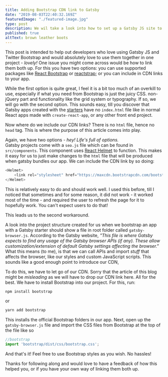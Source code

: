 ```yaml
---
title: Adding Bootstrap CDN link to Gatsby
date: "2019-08-03T22:40:32.169Z"
featuredImage: "./featured-image.jpg"
type: post
description: We wil take a look into how to set up a Gatsby JS site to use Twitter Bootstrap's CDN
published: true
altText: brown leather boots
---
```


This post is intended to help out developers who love using Gatsby JS and Twitter Bootstrap and would absolutely love to use them together in one project - _lovely!_
One issue you might come across would be how to link them both up. For this you have two options: you can use supported packages like [React Bootstrap](https://react-bootstrap.netlify.com/) or [reactstrap](https://reactstrap.github.io/); or you can include in CDN links to your app.

While the first option is quite great, I feel it is a bit too much of an overkill to use, especially if what you need from Bootstrap is just the juicy CSS. non-jQuery part and functionality like the grid system or typography.  If so, we will go with the second option. This sounds easy, till you discover that Gatsby apps created with the [starters](https://www.gatsbyjs.org/starters/) have no `index.html` file like in normal React apps made with `create-react-app`, or any other front end project.

Now where do we include our CDN links? There is no `html` file, hence no `head` tag. This is where the purpose of this article comes into play.

Again, we have two options - _hey! Life's full of options._<br/>Gatsby projects come with a `seo.js` file which can be found in `src/components`. This component uses [React Helmet](https://github.com/nfl/react-helmet) to function. This makes it easy for us to just make changes to the `html` file that will be produced when gatsby bundles our app. We can include the CDN link by so doing:
```js
<Helmet>
    <link rel="stylesheet" href="https://maxcdn.bootstrapcdn.com/bootstrap/4.0.0/css/bootstrap.min.css" integrity="sha384-Gn5384xqQ1aoWXA+058RXPxPg6fy4IWvTNh0E263XmFcJlSAwiGgFAW/dAiS6JXm" crossorigin="anonymous" />
</Helmet>
```
This is relatively easy to do and should work well. I used this before, till I noticed that sometimes and for some reason, it did not work - it worked most of the time - and required the user to refresh the page for it to hopefully work. You can't expect users to do that!

This leads us to the second workaround.

A look into the project structure created for us when we bootstrap an app with a Gatsby starter should show a file in root folder called `gatsby-browser.js`.
According to the Gatsby website, _"This file is where Gatsby expects to find any usage of the Gatsby browser APIs (if any). These allow customization/extension of default Gatsby settings affecting the browser."_
What this means (to me), is that we can call APIs and import _stuff_ that affects the browser, like our styles and custom JavaScript scripts. This sounds like a good enough point to introduce our CDN,

To do this, we have to let go of our CDN. Sorry that the article of this blog might be _misleading_ as we will have to drop our CDN link here. All for the best. We have to install Bootstrap into our project. For this, run:
```bash
npm install bootstrap
```
or
```bash
yarn add bootstrap
```
This installs the official Bootstrap folders in our app. Next, open up the `gatsby-browser.js` file and import the CSS files from Bootstrap at the top of the file like so
```js
//bootstrap 
import 'bootstrap/dist/css/bootstrap.css';
```

And that's it! Feel free to use Bootstrap styles as you wish. No hassles!

Thanks for following along and would love to have a feedback of how this helped you, or if you have your own way of linking them both up.

<br/>
